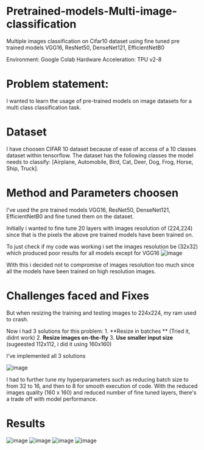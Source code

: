 # Pretrained-models-Multi-image-classification
Multiple images classification on Cifar10 dataset using fine tuned pre trained models VGG16, ResNet50, DenseNet121, EfficientNetB0

Environment: Google Colab
Hardware Acceleration: TPU v2-8

# Problem statement:
  I wanted to learn the usage of pre-trained models on image datasets for a multi class classification task. 

# Dataset 
  I have choosen CIFAR 10 dataset because of ease of access of a 10 classes dataset within tensorflow.
  The dataset has the following classes the model needs to classify:
    [Airplane, Automobile, Bird, Cat, Deer, Dog, Frog, Horse, Ship, Truck].
    
# Method and Parameters choosen
  I've used the pre trained models VGG16, ResNet50, DenseNet121, EfficientNetB0 and fine tuned them on the dataset.

  Initially i wanted to fine tune 20 layers with images resolution of (224,224) since that is the pixels the above pre trained models have been trained on.

  To just check if my code was working i set the images resolution be (32x32) which produced poor results for all models except for VGG16
  ![image](https://github.com/user-attachments/assets/51d424c3-4cd8-432f-b820-266cbe3c9724)

  With this i decided not to compromise of images resolution too much since all the models have been trained on high resolution images.

    
# Challenges faced and Fixes

  But when resizing the training and testing images to 224x224, my ram used to crash.

  Now i had 3 solutions for this problem:
    1. **Resize in batches **
        (Tried it, didnt work)
    2. **Resize images on-the-fly**
    3. **Use smaller input size**
      (sugeested 112x112, i did it using 160x160)

  I've implemented all 3 solutions

  ![image](https://github.com/user-attachments/assets/f36e429a-9103-4677-8963-f84d0aca03bf)

  I had to further tune my hyperparameters such as reducing batch size to from 32 to 16, and then to 8 for smooth execution of code.
  With the reduced images quality (160 x 160) and reduced number of fine tuned layers, there's a trade off with model performance.

# Results
![image](https://github.com/user-attachments/assets/54ac5b6c-d839-4a57-98a2-bea0645519c7)
![image](https://github.com/user-attachments/assets/121369d2-00e7-48bf-bdb5-f78f5ba71d04)
![image](https://github.com/user-attachments/assets/79029181-e165-464c-870b-9a586cfd72be)
![image](https://github.com/user-attachments/assets/ff086664-11a5-46fd-9468-8c057596e932)
